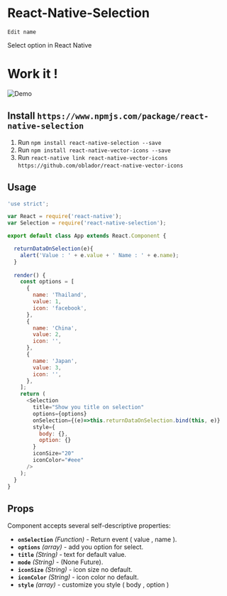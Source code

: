 # React-Native-Selection 
`Edit name`

Select option in React Native

# Work it !

![Demo](https://s13.postimg.org/u7jvcr59z/Untitled.jpg)

## Install `https://www.npmjs.com/package/react-native-selection`

1. Run `npm install react-native-selection --save`
2. Run `npm install react-native-vector-icons --save`
3. Run `react-native link react-native-vector-icons` `https://github.com/oblador/react-native-vector-icons`

## Usage

```javascript
'use strict';

var React = require('react-native');
var Selection = require('react-native-selection');

export default class App extends React.Component {

  returnDataOnSelection(e){
    alert('Value : ' + e.value + ' Name : ' + e.name);
  }
  
  render() {
    const options = [
      {
        name: 'Thailand',
        value: 1,
        icon: 'facebook',
      },
      {
        name: 'China',
        value: 2,
        icon: '',
      },
      {
        name: 'Japan',
        value: 3,
        icon: '',
      },
    ];
    return (
      <Selection 
        title="Show you title on selection" 
        options={options} 
        onSelection={(e)=>this.returnDataOnSelection.bind(this, e)}
        style={
          body: {},
          option: {}
        }
        iconSize="20"
        iconColor="#eee"
      />
    );
  }
}
```
## Props

Component accepts several self-descriptive properties:

- **`onSelection`** _(Function)_ - Return event ( value , name ).
- **`options`** _(array)_ - add you option for select.
- **`title`** _(String)_ - text for default value.
- **`mode`** _(String)_ - (None Future).
- **`iconSize`** _(String)_ - icon size no default.
- **`iconColor`** _(String)_ - icon color no default.
- **`style`** _(array)_ - customize you style ( body , option )
